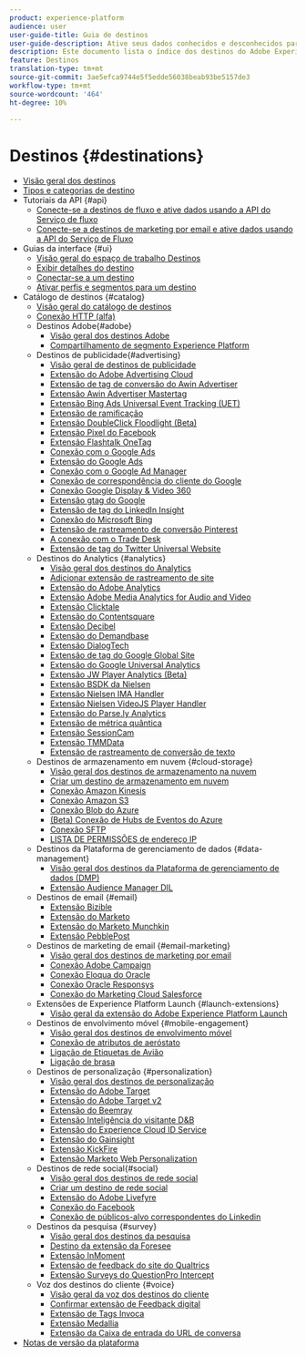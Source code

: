 ```yaml
---
product: experience-platform
audience: user
user-guide-title: Guia de destinos
user-guide-description: Ative seus dados conhecidos e desconhecidos para campanhas de marketing entre canais, campanhas por email, publicidade direcionada e muitos outros casos de uso.
description: Este documento lista o índice dos destinos do Adobe Experience Platform
feature: Destinos
translation-type: tm+mt
source-git-commit: 3ae5efca9744e5f5edde56038beab93be5157de3
workflow-type: tm+mt
source-wordcount: '464'
ht-degree: 10%

---
```



# Destinos {#destinations}

* [Visão geral dos destinos](./home.md)
* [Tipos e categorias de destino](./destination-types.md)
* Tutoriais da API {#api}
   * [Conecte-se a destinos de fluxo e ative dados usando a API do Serviço de fluxo](./api/streaming-destinations.md)
   * [Conecte-se a destinos de marketing por email e ative dados usando a API do Serviço de Fluxo](./api/email-marketing.md)
* Guias da interface {#ui}
   * [Visão geral do espaço de trabalho Destinos](./ui/destinations-workspace.md)
   * [Exibir detalhes do destino](./ui/destination-details-page.md)
   * [Conectar-se a um destino](./ui/connect-destination.md)
   * [Ativar perfis e segmentos para um destino](./ui/activate-destinations.md)
* Catálogo de destinos {#catalog}
   * [Visão geral do catálogo de destinos](./catalog/overview.md)
   * [ Conexão HTTP (alfa)](./catalog/http-destination.md)
   * Destinos Adobe{#adobe}
      * [Visão geral dos destinos Adobe](./catalog/adobe/overview.md)
      * [Compartilhamento de segmento Experience Platform](https://experienceleague.adobe.com/docs/audience-manager/user-guide/implementation-integration-guides/integration-experience-platform/aam-aep-audience-sharing.html)
   * Destinos de publicidade{#advertising}
      * [Visão geral de destinos de publicidade](./catalog/advertising/overview.md)
      * [Extensão do Adobe Advertising Cloud](./catalog/advertising/adobe-advertising-cloud.md)
      * [Extensão de tag de conversão do Awin Advertiser](./catalog/advertising/awin-conversiontag.md)
      * [Extensão Awin Advertiser Mastertag](./catalog/advertising/awin-mastertag.md)
      * [Extensão Bing Ads Universal Event Tracking (UET)](./catalog/advertising/bing-ads.md)
      * [Extensão de ramificação](./catalog/advertising/branch.md)
      * [Extensão DoubleClick Floodlight (Beta)](./catalog/advertising/doubleclick-floodlight.md)
      * [Extensão Pixel do Facebook](./catalog/advertising/facebook-pixel.md)
      * [Extensão Flashtalk OneTag](./catalog/advertising/flashtalking.md)
      * [Conexão com o Google Ads](./catalog/advertising/google-ads-destination.md)
      * [Extensão do Google Ads](./catalog/advertising/google-ads-extension.md)
      * [Conexão com o Google Ad Manager](./catalog/advertising/google-ad-manager.md)
      * [Conexão de correspondência do cliente do Google](./catalog/advertising/google-customer-match.md)
      * [Conexão Google Display &amp; Video 360](./catalog/advertising/google-dv360.md)
      * [Extensão gtag do Google](./catalog/advertising/gtag-advertising.md)
      * [Extensão de tag do LinkedIn Insight](./catalog/advertising/linkedin.md)
      * [Conexão do Microsoft Bing](./catalog/advertising/bing.md)
      * [Extensão de rastreamento de conversão Pinterest](./catalog/advertising/pinterest.md)
      * [A conexão com o Trade Desk](./catalog/advertising/tradedesk.md)
      * [Extensão de tag do Twitter Universal Website](./catalog/advertising/twitter-uwt.md)
   * Destinos do Analytics {#analytics}
      * [Visão geral dos destinos do Analytics](./catalog/analytics/overview.md)
      * [Adicionar extensão de rastreamento de site](./catalog/analytics/adform.md)
      * [Extensão do Adobe Analytics](./catalog/analytics/adobe-analytics.md)
      * [Extensão Adobe Media Analytics for Audio and Video](./catalog/analytics/adobe-video-analytics.md)
      * [Extensão Clicktale](./catalog/analytics/clicktale.md)
      * [Extensão do Contentsquare](./catalog/analytics/contentsquare.md)
      * [Extensão Decibel](./catalog/analytics/decibel.md)
      * [Extensão do Demandbase](./catalog/analytics/demandbase.md)
      * [Extensão DialogTech](./catalog/analytics/dialogtech.md)
      * [Extensão de tag do Google Global Site](./catalog/analytics/gtag-analytics.md)
      * [Extensão do Google Universal Analytics](./catalog/analytics/google-universal-analytics.md)
      * [Extensão JW Player Analytics (Beta)](./catalog/analytics/jw-player-analytics.md)
      * [Extensão BSDK da Nielsen](./catalog/analytics/nielsen-bsdk.md)
      * [Extensão Nielsen IMA Handler](./catalog/analytics/nielsen-ima.md)
      * [Extensão Nielsen VideoJS Player Handler](./catalog/analytics/nielsen-videojs.md)
      * [Extensão do Parse.ly Analytics](./catalog/analytics/parsely.md)
      * [Extensão de métrica quântica](./catalog/analytics/quantum-metric.md)
      * [Extensão SessionCam](./catalog/analytics/sessioncam.md)
      * [Extensão TMMData](./catalog/analytics/tmmdata.md)
      * [Extensão de rastreamento de conversão de texto](./catalog/analytics/yext.md)
   * Destinos de armazenamento em nuvem {#cloud-storage}
      * [Visão geral dos destinos de armazenamento na nuvem](./catalog/cloud-storage/overview.md)
      * [Criar um destino de armazenamento em nuvem](./catalog/cloud-storage/workflow.md)
      * [Conexão Amazon Kinesis](./catalog/cloud-storage/amazon-kinesis.md)
      * [Conexão Amazon S3](./catalog/cloud-storage/amazon-s3.md)
      * [Conexão Blob do Azure](./catalog/cloud-storage/azure-blob.md)
      * [(Beta) Conexão de Hubs de Eventos do Azure](./catalog/cloud-storage/azure-event-hubs.md)
      * [Conexão SFTP](./catalog/cloud-storage/sftp.md)
      * [LISTA DE PERMISSÕES de endereço IP](./catalog/cloud-storage/ip-address-allow-list.md)
   * Destinos da Plataforma de gerenciamento de dados {#data-management}
      * [Visão geral dos destinos da Plataforma de gerenciamento de dados (DMP)](./catalog/data-management/overview.md)
      * [Extensão Audience Manager DIL](./catalog/data-management/aam-dil-extension.md)
   * Destinos de email {#email}
      * [Extensão Bizible](./catalog/email/bizible.md)
      * [Extensão do Marketo](./catalog/email/marketo.md)
      * [Extensão do Marketo Munchkin](./catalog/email/marketo-munchkin.md)
      * [Extensão PebblePost](./catalog/email/pebblepost.md)
   * Destinos de marketing de email {#email-marketing}
      * [Visão geral dos destinos de marketing por email](./catalog/email-marketing/overview.md)
      * [Conexão Adobe Campaign](./catalog/email-marketing/adobe-campaign.md)
      * [Conexão Eloqua do Oracle](./catalog/email-marketing/oracle-eloqua.md)
      * [Conexão Oracle Responsys](./catalog/email-marketing/oracle-responsys.md)
      * [Conexão do Marketing Cloud Salesforce](./catalog/email-marketing/salesforce-marketing-cloud.md)
   * Extensões de Experience Platform Launch {#launch-extensions}
      * [Visão geral da extensão do Adobe Experience Platform Launch](./catalog/launch-extensions/overview.md)
   * Destinos de envolvimento móvel {#mobile-engagement}
      * [Visão geral dos destinos de envolvimento móvel](./catalog/mobile-engagement/overview.md)
      * [Conexão de atributos de aeróstato](./catalog/mobile-engagement/airship-attributes.md)
      * [Ligação de Etiquetas de Avião](./catalog/mobile-engagement/airship-tags.md)
      * [Ligação de brasa](./catalog/mobile-engagement/braze.md)
   * Destinos de personalização {#personalization}
      * [Visão geral dos destinos de personalização](./catalog/personalization/overview.md)
      * [Extensão do Adobe Target](./catalog/personalization/adobe-target.md)
      * [Extensão do Adobe Target v2](./catalog/personalization/adobe-target-v2.md)
      * [Extensão do Beemray](./catalog/personalization/beemray.md)
      * [Extensão Inteligência do visitante D&amp;B](./catalog/personalization/dnb.md)
      * [Extensão do Experience Cloud ID Service](./catalog/personalization/adobe-ecid.md)
      * [Extensão do Gainsight](./catalog/personalization/gainsight.md)
      * [Extensão KickFire](./catalog/personalization/kickfire.md)
      * [Extensão Marketo Web Personalization](./catalog/personalization/marketo-web-personalization.md)
   * Destinos de rede social{#social}
      * [Visão geral dos destinos de rede social](./catalog/social/overview.md)
      * [Criar um destino de rede social](./catalog/social/workflow.md)
      * [Extensão do Adobe Livefyre](./catalog/social/adobe-livefyre.md)
      * [Conexão do Facebook](./catalog/social/facebook.md)
      * [Conexão de públicos-alvo correspondentes do Linkedin](./catalog/social/linkedin.md)
   * Destinos da pesquisa {#survey}
      * [Visão geral dos destinos da pesquisa](./catalog/survey/overview.md)
      * [Destino da extensão da Foresee](./catalog/survey/foresee.md)
      * [Extensão InMoment](./catalog/survey/inmoment.md)
      * [Extensão de feedback do site do Qualtrics](./catalog/survey/qualtrics.md)
      * [Extensão Surveys do QuestionPro Intercept](./catalog/survey/web-intercept-surveys.md)
   * Voz dos destinos do cliente {#voice}
      * [Visão geral da voz dos destinos do cliente](./catalog/voice/overview.md)
      * [Confirmar extensão de Feedback digital](./catalog/voice/confirmit-digital-feedback.md)
      * [Extensão de Tags Invoca](./catalog/voice/invoca.md)
      * [Extensão Medallia](./catalog/voice/medallia.md)
      * [Extensão da Caixa de entrada do URL de conversa](./catalog/voice/talkurl.md)
* [Notas de versão da plataforma](https://www.adobe.com/go/platform-release-notes-en)